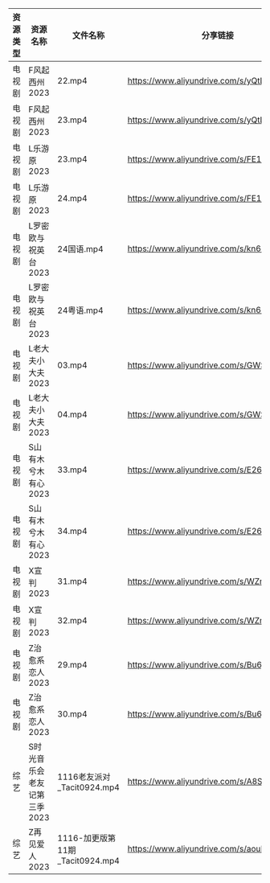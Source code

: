 | 资源类型 | 资源名称             | 文件名称                       | 分享链接                                      | 更新时间       |
| ---- | ---------------- | -------------------------- | ----------------------------------------- | ---------- |
| 电视剧  | F风起西州2023        | 22.mp4                     | https://www.aliyundrive.com/s/yQtLhNGepAP | 2023-11-17 |
| 电视剧  | F风起西州2023        | 23.mp4                     | https://www.aliyundrive.com/s/yQtLhNGepAP | 2023-11-17 |
| 电视剧  | L乐游原2023         | 23.mp4                     | https://www.aliyundrive.com/s/FE1ruJGrYMb | 2023-11-17 |
| 电视剧  | L乐游原2023         | 24.mp4                     | https://www.aliyundrive.com/s/FE1ruJGrYMb | 2023-11-17 |
| 电视剧  | L罗密欧与祝英台2023     | 24国语.mp4                   | https://www.aliyundrive.com/s/kn6cToaQ17A | 2023-11-17 |
| 电视剧  | L罗密欧与祝英台2023     | 24粤语.mp4                   | https://www.aliyundrive.com/s/kn6cToaQ17A | 2023-11-17 |
| 电视剧  | L老大夫小大夫2023      | 03.mp4                     | https://www.aliyundrive.com/s/GWSE766C2nF | 2023-11-17 |
| 电视剧  | L老大夫小大夫2023      | 04.mp4                     | https://www.aliyundrive.com/s/GWSE766C2nF | 2023-11-17 |
| 电视剧  | S山有木兮木有心2023     | 33.mp4                     | https://www.aliyundrive.com/s/E26JyHnrEfb | 2023-11-17 |
| 电视剧  | S山有木兮木有心2023     | 34.mp4                     | https://www.aliyundrive.com/s/E26JyHnrEfb | 2023-11-17 |
| 电视剧  | X宣判2023          | 31.mp4                     | https://www.aliyundrive.com/s/WZmywrp2FQC | 2023-11-17 |
| 电视剧  | X宣判2023          | 32.mp4                     | https://www.aliyundrive.com/s/WZmywrp2FQC | 2023-11-17 |
| 电视剧  | Z治愈系恋人2023       | 29.mp4                     | https://www.aliyundrive.com/s/Bu6judR2zBs | 2023-11-17 |
| 电视剧  | Z治愈系恋人2023       | 30.mp4                     | https://www.aliyundrive.com/s/Bu6judR2zBs | 2023-11-17 |
| 综艺   | S时光音乐会老友记第三季2023 | 1116老友派对_Tacit0924.mp4     | https://www.aliyundrive.com/s/A8SsNUgtosB | 2023-11-17 |
| 综艺   | Z再见爱人2023        | 1116-加更版第11期_Tacit0924.mp4 | https://www.aliyundrive.com/s/aouNVWvAZxj | 2023-11-17 |
